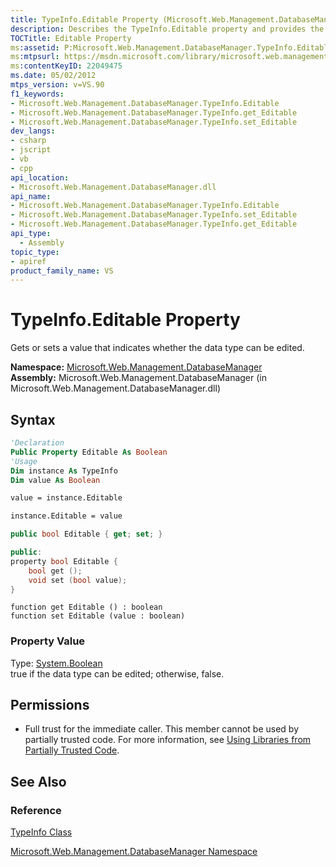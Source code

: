```yaml
---
title: TypeInfo.Editable Property (Microsoft.Web.Management.DatabaseManager)
description: Describes the TypeInfo.Editable property and provides the property's namespace, assembly, syntax, property value, and permissions.
TOCTitle: Editable Property
ms:assetid: P:Microsoft.Web.Management.DatabaseManager.TypeInfo.Editable
ms:mtpsurl: https://msdn.microsoft.com/library/microsoft.web.management.databasemanager.typeinfo.editable(v=VS.90)
ms:contentKeyID: 22049475
ms.date: 05/02/2012
mtps_version: v=VS.90
f1_keywords:
- Microsoft.Web.Management.DatabaseManager.TypeInfo.Editable
- Microsoft.Web.Management.DatabaseManager.TypeInfo.get_Editable
- Microsoft.Web.Management.DatabaseManager.TypeInfo.set_Editable
dev_langs:
- csharp
- jscript
- vb
- cpp
api_location:
- Microsoft.Web.Management.DatabaseManager.dll
api_name:
- Microsoft.Web.Management.DatabaseManager.TypeInfo.Editable
- Microsoft.Web.Management.DatabaseManager.TypeInfo.set_Editable
- Microsoft.Web.Management.DatabaseManager.TypeInfo.get_Editable
api_type:
  - Assembly
topic_type:
- apiref
product_family_name: VS
---
```


# TypeInfo.Editable Property

Gets or sets a value that indicates whether the data type can be edited.

**Namespace:**  [Microsoft.Web.Management.DatabaseManager](microsoft-web-management-databasemanager-namespace.md)  
**Assembly:**  Microsoft.Web.Management.DatabaseManager (in Microsoft.Web.Management.DatabaseManager.dll)

## Syntax

```vb
'Declaration
Public Property Editable As Boolean
'Usage
Dim instance As TypeInfo
Dim value As Boolean

value = instance.Editable

instance.Editable = value
```

```csharp
public bool Editable { get; set; }
```

```cpp
public:
property bool Editable {
    bool get ();
    void set (bool value);
}
```

```jscript
function get Editable () : boolean
function set Editable (value : boolean)
```

### Property Value

Type: [System.Boolean](https://msdn.microsoft.com/library/a28wyd50)  
true if the data type can be edited; otherwise, false.  

## Permissions

  - Full trust for the immediate caller. This member cannot be used by partially trusted code. For more information, see [Using Libraries from Partially Trusted Code](https://msdn.microsoft.com/library/8skskf63).

## See Also

### Reference

[TypeInfo Class](typeinfo-class-microsoft-web-management-databasemanager.md)

[Microsoft.Web.Management.DatabaseManager Namespace](microsoft-web-management-databasemanager-namespace.md)
